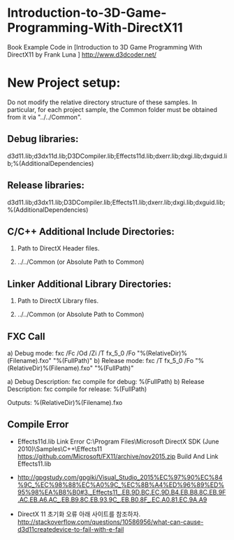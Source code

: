 Introduction-to-3D-Game-Programming-With-DirectX11
==================================================

Book Example Code in [Introduction to 3D Game Programming With DirectX11 by Frank Luna ]
http://www.d3dcoder.net/



New Project setup:
==================

Do not modify the relative directory structure of these samples.  In particular, for each 
project sample, the Common folder must be obtained from it via "../../Common".

Debug libraries:
----------------

d3d11.lib;d3dx11d.lib;D3DCompiler.lib;Effects11d.lib;dxerr.lib;dxgi.lib;dxguid.lib;%(AdditionalDependencies)

Release libraries:
------------------

d3d11.lib;d3dx11.lib;D3DCompiler.lib;Effects11.lib;dxerr.lib;dxgi.lib;dxguid.lib;%(AdditionalDependencies)

C/C++ Additional Include Directories:
-------------------------------------

1) Path to DirectX Header files.

2) ../../Common (or Absolute Path to Common)

Linker Additional Library Directories:
--------------------------------------

1) Path to DirectX Library files.

2) ../../Common (or Absolute Path to Common)

FXC Call
--------

a) Debug mode:   fxc /Fc /Od /Zi /T fx_5_0 /Fo "%(RelativeDir)\%(Filename).fxo" "%(FullPath)"
b) Release mode: fxc /T fx_5_0 /Fo "%(RelativeDir)\%(Filename).fxo" "%(FullPath)"

a) Debug Description: fxc compile for debug: %(FullPath)
b) Release Description: fxc compile for release: %(FullPath)

Outputs: %(RelativeDir)\%(Filename).fxo


Compile Error
---------------
- Effects11d.lib Link Error
C:\Program Files\Microsoft DirectX SDK (June 2010)\Samples\C++\Effects11 
https://github.com/Microsoft/FX11/archive/nov2015.zip
Build And Link Effects11.lib 
- http://gpgstudy.com/gpgiki/Visual_Studio_2015%EC%97%90%EC%84%9C_%EC%98%88%EC%A0%9C_%EC%8B%A4%ED%96%89%ED%95%98%EA%B8%B0#3._Effects11_.EB.9D.BC.EC.9D.B4.EB.B8.8C.EB.9F.AC.EB.A6.AC_.EB.B9.8C.EB.93.9C_.EB.B0.8F_.EC.A0.81.EC.9A.A9

- DirectX 11 초기화 오류
아래 사이트를 참조하자.
http://stackoverflow.com/questions/10586956/what-can-cause-d3d11createdevice-to-fail-with-e-fail

